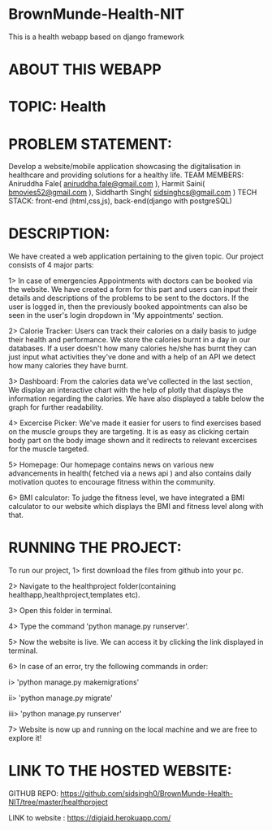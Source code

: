 # BrownMunde-Health-NIT
This is a health webapp based on django framework

# ABOUT THIS WEBAPP
# TOPIC: Health

# PROBLEM STATEMENT: 
Develop a website/mobile application showcasing the digitalisation in healthcare and providing solutions for a healthy life.
TEAM MEMBERS: Aniruddha Fale( aniruddha.fale@gmail.com ), Harmit Saini( bmovies52@gmail.com ), Siddharth Singh( sidsinghcs@gmail.com )
TECH STACK: front-end (html,css,js), back-end(django with postgreSQL)

# DESCRIPTION:
We have created a web application pertaining to the given topic. Our project consists of 4 major parts:

1> In case of emergencies Appointments with doctors can be booked via the website. We have created a form for this part and users can input their details and descriptions of the problems
   to be sent to the doctors. If the user is logged in, then the previously booked appointments can also be seen in the user's login dropdown in 'My appointments' section.
   
2> Calorie Tracker: Users can track their calories on a daily basis to judge their health and performance. We store the calories burnt in a day in our databases. If a user doesn't
   how many calories he/she has burnt they can just input what activities they've done and with a help of an API we detect how many calories they have burnt.
   
3> Dashboard: From the calories data we've collected in the last section, We display an interactive chart with the help of plotly that displays the information regarding the calories.
   We have also displayed a table below the graph for further readability.
   
4> Excercise Picker: We've made it easier for users to find exercises based on the muscle groups they are targeting. It is as easy as clicking certain body part on the body image
   shown and it redirects to relevant excercises for the muscle targeted.
   
5> Homepage: Our homepage contains news on various new advancements in health( fetched via a news api ) and also contains daily motivation quotes to encourage fitness within the community.

6> BMI calculator: To judge the fitness level, we have integrated a BMI calculator to our website which displays the BMI and fitness level along with that.


# RUNNING THE PROJECT:
To run our project,
1> first download the files from github into your pc.

2> Navigate to the healthproject folder(containing healthapp,healthproject,templates etc).

3> Open this folder in terminal.

4> Type the command 'python manage.py runserver'.

5> Now the website is live. We can access it by clicking the link displayed in terminal. 

6> In case of an error, try the following commands in order:

   i> 'python manage.py makemigrations'
   
   ii> 'python manage.py migrate'
   
   iii> 'python manage.py runserver'
   
7> Website is now up and running on the local machine and we are free to explore it!

 
# LINK TO THE HOSTED WEBSITE: 
GITHUB REPO: https://github.com/sidsingh0/BrownMunde-Health-NIT/tree/master/healthproject

LINK to website : https://digiaid.herokuapp.com/
 
